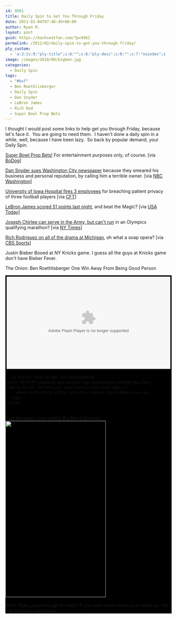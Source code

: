 ```yaml
---
id: 9561
title: Daily Spin to Get You Through Friday
date: 2011-02-04T07:46:49+00:00
author: Ryan M.
layout: post
guid: https://backseatfan.com/?p=9561
permalink: /2011/02/daily-spin-to-get-you-through-friday/
ply_custom:
  - 'a:3:{s:9:"ply-title";s:0:"";s:8:"ply-desc";s:0:"";s:7:"noindex";s:0:"";}'
image: /images/2010/09/bigben.jpg
categories:
  - Daily Spin
tags:
  - "#bsf"
  - Ben Roethlisberger
  - Daily Spin
  - Dan Snyder
  - LeBron James
  - Rich Rod
  - Super Bowl Prop Bets
---
```


<div class="entry">
  <p>
    I thought I would post some links to help get you through Friday, because let's face it.  You are going to need them.  I haven't done a daily spin in a while, well, because I have been lazy.  So back by popular demand, your Daily Spin.
  </p>

  <p>
    <a href="http://sports.bodog.com/sports-betting/football-player-props.jsp">Super Bowl Prop Bets!</a> For entertainment purposes only, of course. [via <a href="http://sports.bodog.com/sports-betting/football-player-props.jsp">BoDog</a>]
  </p>

  <p>
    <a href="http://www.nbcwashington.com/news/local-beat/Dan-Snyder-Sues-Washington-City-Paper-115174714.html?dr">Dan Snyder sues Washington City newspaper</a> because they smeared his business and personal reputation, by calling him a terrible owner. [via <a href="http://www.nbcwashington.com/news/local-beat/Dan-Snyder-Sues-Washington-City-Paper-115174714.html?dr">NBC Washington</a>]
  </p>

  <p>
    <a href="http://collegefootballtalk.nbcsports.com/2011/02/03/iowa-hospital-fires-three-after-privacy-breach-involving-players/">University of Iowa Hospital fires 3 employees</a> for breaching patient privacy of three football players [via <a href="http://collegefootballtalk.nbcsports.com/2011/02/03/iowa-hospital-fires-three-after-privacy-breach-involving-players/">CFT</a>]
  </p>

  <p>
    <a href="http://www.usatoday.com/sports/basketball/nba/2011-02-03-heat-magic_N.htm">LeBron James scored 51 points last night</a>, and beat the Magic? [via <a href="http://www.usatoday.com/sports/basketball/nba/2011-02-03-heat-magic_N.htm">USA Today</a>]
  </p>

  <p>
    <a href="http://www.nytimes.com/2011/02/04/sports/04runner.html?_r=1&#038;ref=sports">Joseph Chirlee can serve in the Army, but can't run</a> in an Olympics qualifying marathon? [via <a href="http://www.nytimes.com/2011/02/04/sports/04runner.html?_r=1&#038;ref=sports">NY Times</a>]
  </p>

  <p>
    <a href="http://www.cbssports.com/collegefootball/story/14640415/rich-rod-we-thought-it-was-just-getting-ready-to-take-off?ttag=gen10_on_all_fb_na_txt_0001">Rich Rodriguez on all of the drama at Michigan</a>, oh what a soap opera? [via <a href="http://www.cbssports.com/collegefootball/story/14640415/rich-rod-we-thought-it-was-just-getting-ready-to-take-off?ttag=gen10_on_all_fb_na_txt_0001">CBS Sports</a>]
  </p>

  <p>
    Justin Bieber Booed at NY Knicks game. I guess all the guys at Knicks game don't have Bieber Fever.<br />
  </p>

  <p>
    The Onion: Ben Roethlisberger One Win Away From Being Good Person
  </p>

  <div style="background-color:#000000;width:520px;">
    <div style="padding:4px;">
      <embed src="http://media.mtvnservices.com/mgid:cms:video:onionsportsnetwork.com:372922" width="512" height="288" type="application/x-shockwave-flash" allowFullScreen="true" allowScriptAccess="always" base="." flashVars="">
      </embed></p>

      <p style="text-align:left;background-color:#FFFFFF;padding:4px;margin-top:4px;margin-bottom:0px;font-family:Arial, Helvetica, sans-serif;font-size:12px;">
        <b><a href="http://bit.ly/esPlav">Onion SportsDome</a></b>
      </p>
    </div>
  </div>

  <p>
    Just because I love calling Big Ben a Douche.<br /> <img src="/images/2010/04/BenRoethlisbergerdouche.jpg" alt="" title="BenRoethlisbergerdouche" width="314" height="550" class="aligncenter size-full wp-image-5334" srcset="/images/2010/04/BenRoethlisbergerdouche.jpg 314w, /images/2010/04/BenRoethlisbergerdouche-171x300.jpg 171w" sizes="(max-width: 314px) 100vw, 314px" />
  </p>

  <p>
    Ahh? Thats good enough for now? If you want more email us or tweet us. We can find you something.
  </p>
</div>
